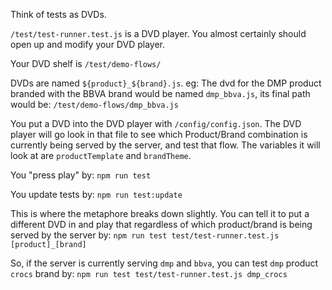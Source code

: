 Think of tests as DVDs.

`/test/test-runner.test.js` is a DVD player. You almost certainly should open up and modify your DVD player.

Your DVD shelf is `/test/demo-flows/`

DVDs are named `${product}_${brand}.js`. eg: The dvd for the DMP product branded with the BBVA brand would be named `dmp_bbva.js`, its final path would be: `/test/demo-flows/dmp_bbva.js`

You put a DVD into the DVD player with `/config/config.json`. The DVD player will go look in that file to see which Product/Brand combination is currently being served by the server, and test that flow. The variables it will look at are `productTemplate` and `brandTheme`.

You "press play" by:
`npm run test`

You update tests by:
`npm run test:update`

This is where the metaphore breaks down slightly. You can tell it to put a different DVD in and play that regardless of which product/brand is being served by the server by:
`npm run test test/test-runner.test.js [product]_[brand]`

So, if the server is currently serving `dmp` and `bbva`, you can test `dmp` product `crocs` brand by:
`npm run test test/test-runner.test.js dmp_crocs`